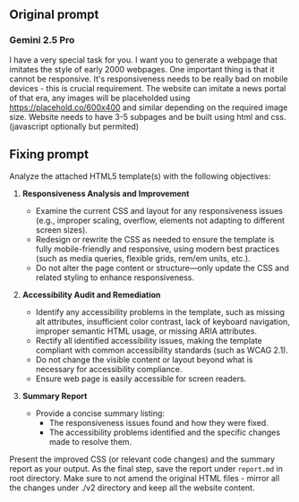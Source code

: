 ## Original prompt
### Gemini 2.5 Pro

I have a very special task for you. I want you to generate a webpage that imitates the style of early 2000 webpages. One important thing is that it cannot be responsive. It's responsiveness needs to be really bad on mobile devices - this is crucial requirement. The website can imitate a news portal of that era, any images will be placeholded using https://placehold.co/600x400 and similar depending on the required image size. Website needs to have 3-5 subpages and be built using html and css. (javascript optionally but permited)

## Fixing prompt
Analyze the attached HTML5 template(s) with the following objectives:

1. **Responsiveness Analysis and Improvement**
   - Examine the current CSS and layout for any responsiveness issues (e.g., improper scaling, overflow, elements not adapting to different screen sizes).
   - Redesign or rewrite the CSS as needed to ensure the template is fully mobile-friendly and responsive, using modern best practices (such as media queries, flexible grids, rem/em units, etc.).
   - Do not alter the page content or structure—only update the CSS and related styling to enhance responsiveness.

2. **Accessibility Audit and Remediation**
   - Identify any accessibility problems in the template, such as missing alt attributes, insufficient color contrast, lack of keyboard navigation, improper semantic HTML usage, or missing ARIA attributes.
   - Rectify all identified accessibility issues, making the template compliant with common accessibility standards (such as WCAG 2.1).
   - Do not change the visible content or layout beyond what is necessary for accessibility compliance.
   - Ensure web page is easily accessible for screen readers.

3. **Summary Report**
   - Provide a concise summary listing:
     - The responsiveness issues found and how they were fixed.
     - The accessibility problems identified and the specific changes made to resolve them.

Present the improved CSS (or relevant code changes) and the summary report as your output. As the final step, save the report under `report.md` in root directory.
Make sure to not amend the original HTML files - mirror all the changes under ./v2 directory and keep all the website content.